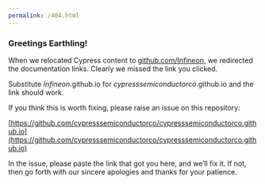 ```yaml
---
permalink: /404.html
---
```

### Greetings Earthling!  

When we relocated Cypress content to [github.com/Infineon](github.com/Infineon), we redirected the documentation links. Clearly we missed the link you clicked.

Substitute *Infineon*.github.io for *cypresssemiconductorco*.github.io and the link should work.

If you think this is worth fixing, please raise an issue on this repository: 

[https://github.com/cypresssemiconductorco/cypresssemiconductorco.github.io](https://github.com/cypresssemiconductorco/cypresssemiconductorco.github.io)

In the issue, please paste the link that got you here, and we’ll fix it. If not, then go forth with our sincere apologies and thanks for your patience.



